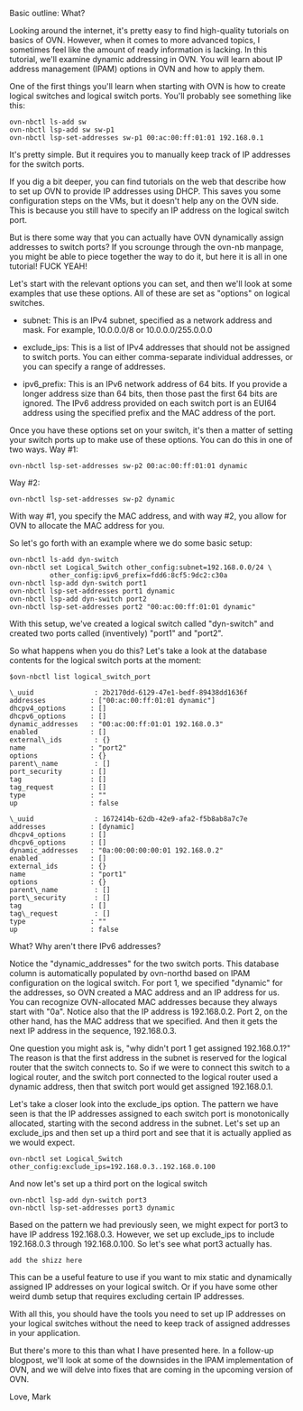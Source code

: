 Basic outline: What? 

Looking around the internet, it's pretty easy to find high-quality tutorials
on basics of OVN. However, when it comes to more advanced topics, I sometimes
feel like the amount of ready information is lacking. In this tutorial, we'll
examine dynamic addressing in OVN. You will learn about IP address management
(IPAM) options in OVN and how to apply them.

One of the first things you'll learn when starting with OVN is how to create
logical switches and logical switch ports. You'll probably see something like
this:

````
ovn-nbctl ls-add sw
ovn-nbctl lsp-add sw sw-p1
ovn-nbctl lsp-set-addresses sw-p1 00:ac:00:ff:01:01 192.168.0.1
````

It's pretty simple. But it requires you to manually keep track of IP addresses
for the switch ports.

If you dig a bit deeper, you can find tutorials on the web that describe how to
set up OVN to provide IP addresses using DHCP. This saves you some configuration
steps on the VMs, but it doesn't help any on the OVN side. This is because you
still have to specify an IP address on the logical switch port.

But is there some way that you can actually have OVN dynamically assign
addresses to switch ports? If you scrounge through the ovn-nb manpage, you might
be able to piece together the way to do it, but here it is all in one tutorial!
FUCK YEAH!

Let's start with the relevant options you can set, and then we'll look at some
examples that use these options. All of these are set as "options" on logical
switches.

- subnet: This is an IPv4 subnet, specified as a network address and mask. For
  example, 10.0.0.0/8 or 10.0.0.0/255.0.0.0

- exclude\_ips: This is a list of IPv4 addresses that should not be assigned to
  switch ports. You can either comma-separate individual addresses, or you can
  specify a range of addresses.

- ipv6\_prefix: This is an IPv6 network address of 64 bits. If you provide a
  longer address size than 64 bits, then those past the first 64 bits are
  ignored. The IPv6 address provided on each switch port is an EUI64 address
  using the specified prefix and the MAC address of the port.

Once you have these options set on your switch, it's then a matter of setting
your switch ports up to make use of these options. You can do this in one of two
ways. Way #1:

````
ovn-nbctl lsp-set-addresses sw-p2 00:ac:00:ff:01:01 dynamic
````

Way #2:

````
ovn-nbctl lsp-set-addresses sw-p2 dynamic
```` 

With way #1, you specify the MAC address, and with way #2, you allow for OVN to
allocate the MAC address for you.

So let's go forth with an example where we do some basic setup:

````
ovn-nbctl ls-add dyn-switch
ovn-nbctl set Logical_Switch other_config:subnet=192.168.0.0/24 \
          other_config:ipv6_prefix=fdd6:8cf5:9dc2:c30a
ovn-nbctl lsp-add dyn-switch port1 
ovn-nbctl lsp-set-addresses port1 dynamic
ovn-nbctl lsp-add dyn-switch port2
ovn-nbctl lsp-set-addresses port2 "00:ac:00:ff:01:01 dynamic"
````

With this setup, we've created a logical switch called "dyn-switch" and created
two ports called (inventively) "port1" and "port2".

So what happens when you do this? Let's take a look at the database contents for
the logical switch ports at the moment:

````
$ovn-nbctl list logical_switch_port

\_uuid               : 2b2170dd-6129-47e1-bedf-89438dd1636f
addresses           : ["00:ac:00:ff:01:01 dynamic"]
dhcpv4_options      : []
dhcpv6_options      : []
dynamic_addresses   : "00:ac:00:ff:01:01 192.168.0.3"
enabled             : []
external\_ids        : {}
name                : "port2"
options             : {}
parent\_name         : []
port_security       : []
tag                 : []
tag_request         : []
type                : ""
up                  : false

\_uuid               : 1672414b-62db-42e9-afa2-f5b8ab8a7c7e
addresses           : [dynamic]
dhcpv4_options      : []
dhcpv6_options      : []
dynamic_addresses   : "0a:00:00:00:00:01 192.168.0.2"
enabled             : []
external_ids        : {}
name                : "port1"
options             : {}
parent\_name         : []
port\_security       : []
tag                 : []
tag\_request         : []
type                : ""
up                  : false

````

<UH>What? Why aren't there IPv6 addresses?</UH>

Notice the "dynamic_addresses" for the two switch ports. This database column is
automatically populated by ovn-northd based on IPAM configuration on the logical
switch. For port 1, we specified "dynamic" for the addresses, so OVN created a
MAC address and an IP address for us. You can recognize OVN-allocated MAC
addresses because they always start with "0a". Notice also that the IP address
is 192.168.0.2. Port 2, on the other hand, has the MAC address that we
specified. And then it gets the next IP address in the sequence, 192.168.0.3.

One question you might ask is, "why didn't port 1 get assigned 192.168.0.1?"
The reason is that the first address in the subnet is reserved for the logical
router that the switch connects to. So if we were to connect this switch to a
logical router, and the switch port connected to the logical router used a
dynamic address, then that switch port would get assigned 192.168.0.1. 

Let's take a closer look into the exclude_ips option. The pattern we have seen
is that the IP addresses assigned to each switch port is monotonically
allocated, starting with the second address in the subnet. Let's set up an
exclude_ips and then set up a third port and see that it is actually applied as
we would expect.

````
ovn-nbctl set Logical_Switch other_config:exclude_ips=192.168.0.3..192.168.0.100
````

And now let's set up a third port on the logical switch
````
ovn-nbctl lsp-add dyn-switch port3
ovn-nbctl lsp-set-addresses port3 dynamic
````

Based on the pattern we had previously seen, we might expect for port3 to have
IP address 192.168.0.3. However, we set up exclude_ips to include 192.168.0.3
through 192.168.0.100. So let's see what port3 actually has.

````
add the shizz here
````

This can be a useful feature to use if you want to mix static and dynamically
assigned IP addresses on your logical switch. Or if you have some other weird
dumb setup that requires excluding certain IP addresses.

With all this, you should have the tools you need to set up IP addresses on your
logical switches without the need to keep track of assigned addresses in your
application.

But there's more to this than what I have presented here. In a follow-up
blogpost, we'll look at some of the downsides in the IPAM implementation of OVN,
and we will delve into fixes that are coming in the upcoming version of OVN.

Love,
Mark
